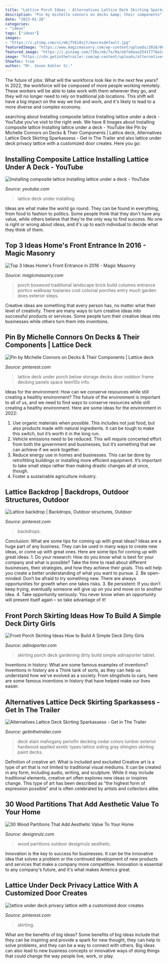 ```yaml
---
title: "Lattice Porch Ideas - Alternatives Lattice Deck Skirting Sparkassess"
description: "Pin by michelle connors on decks &amp; their components"
date: "2023-01-28"
categories:
- "ideas"
tags: ["ideas"]
images:
- "https://i.ytimg.com/vi/mbjTVEz8xjY/maxresdefault.jpg"
featuredImage: "https://www.magicmasonry.com/wp-content/uploads/2016/06/Front-Porch-With-Columns.jpg"
featured_image: "https://i.pinimg.com/736x/eb/7e/0a/eb7e0aaa3541f778a1cefb222a2643aa--lattices-backdrops.jpg"
image: "https://cdn.getinthetrailer.com/wp-content/uploads/alternatives-lattice-deck-skirting-sparkassess_375824-768x1365.jpg"
ShowToc: true
author: "Mr. Jevon Kohler Sr."
---
```



The future of jobs: What will the workforce look like in the next few years?
In 2022, the workforce will be composed of more people working remotely. These workers will be able to take work with them wherever they go, and they will no longer need to rely on traditional job locations. This shift will have a big impact on the way we live and work, and it's likely to lead to a more diverse and complex economy.

	

		
searching about Installing composite lattice Installing lattice under a deck - YouTube you've visit to the right web. We have 8 Images about Installing composite lattice Installing lattice under a deck - YouTube like Pin by Michelle Connors on Decks &amp; Their Components | Lattice deck, Alternatives Lattice Deck Skirting Sparkassess - Get in The Trailer and also lattice under deck privacy lattice with a customized door creates. Here you go:
		
    
## Installing Composite Lattice Installing Lattice Under A Deck - YouTube

<img loading=lazy src="https://i.ytimg.com/vi/mbjTVEz8xjY/maxresdefault.jpg" onerror="this.onerror=null;this.src='https://tse2.mm.bing.net/th?id=OIP.WfEWVDXm41EaMRO_SO5BLgHaEK&amp;pid=15.1';" alt="Installing composite lattice Installing lattice under a deck - YouTube">

_Source: youtube.com_

>lattice deck under installing. 

	

Ideas are what make the world go round. They can be found in everything, from food to fashion to politics. Some people think that they don't have any value, while others believe that they're the only way to find success. No one is right or wrong about ideas, and it's up to each individual to decide what they think of them.

    
## Top 3 Ideas Home&#039;s Front Entrance In 2016 - Magic Masonry

<img loading=lazy src="https://www.magicmasonry.com/wp-content/uploads/2016/06/Front-Porch-With-Columns.jpg" onerror="this.onerror=null;this.src='https://tse4.mm.bing.net/th?id=OIP.0Eiqpotn_8pasD6xRggotgHaJ5&amp;pid=15.1';" alt="Top 3 Ideas Home&#039;s Front Entrance in 2016 - Magic Masonry">

_Source: magicmasonry.com_

>porch boxwood traditional landscape brick build columns entrance portico walkway topiaries cost colonial porches entry much garden does exterior steps. 

	

Creative ideas are something that every person has, no matter what their level of creativity. There are many ways to turn creative ideas into successful products or services. Some people turn their creative ideas into businesses while others turn them into inventions.

    
## Pin By Michelle Connors On Decks &amp; Their Components | Lattice Deck

<img loading=lazy src="https://i.pinimg.com/736x/9a/e7/5e/9ae75e2bc4cf0642ef0c0ff82519365f--porch-lattice-lattice-under-deck.jpg" onerror="this.onerror=null;this.src='https://tse3.mm.bing.net/th?id=OIP.RVIcp31SJNU7CSGjHsYaXgHaE6&amp;pid=15.1';" alt="Pin by Michelle Connors on Decks &amp; Their Components | Lattice deck">

_Source: pinterest.com_

>lattice deck under porch below storage decks door outdoor frame decking panels space teen10x info. 

	

Ideas for the environment: How can we conserve resources while still creating a healthy environment?
The future of the environment is important to all of us, and we need to find ways to conserve resources while still creating a healthy environment. Here are some ideas for the environment in 2022: 
1. Use organic materials when possible. This includes not just food, but also products made with natural ingredients. It can be tough to make this switch, but it’s worth it in the long run. 
2. Vehicle emissions need to be reduced. This will require concerted effort from both the government and businesses, but it’s something that we can achieve if we work together. 
3. Reduce energy use in homes and businesses. This can be done by retrofitting buildings or installing more efficient equipment. It’s important to take small steps rather than making drastic changes all at once, though. 
4. Foster a sustainable agriculture industry.

    
## Lattice Backdrop | Backdrops, Outdoor Structures, Outdoor

<img loading=lazy src="https://i.pinimg.com/736x/eb/7e/0a/eb7e0aaa3541f778a1cefb222a2643aa--lattices-backdrops.jpg" onerror="this.onerror=null;this.src='https://tse3.mm.bing.net/th?id=OIP.AIWZVsNF5g1njRI6Xe0NyAHaFj&amp;pid=15.1';" alt="Lattice backdrop | Backdrops, Outdoor structures, Outdoor">

_Source: pinterest.com_

>backdrops. 

	

Conclusion: What are some tips for coming up with great ideas?
Ideas are a huge part of any business. They can be used in many ways to create new ideas, or come up with great ones. Here are some tips for coming up with great ideas: 1. Do your research: How do you know what is best for your company and what is possible? Take the time to read about different businesses, their strategies, and how they achieve their goals. This will help you create a better understanding of what you want to pursue. 2. Be open-minded: Don’t be afraid to try something new. There are always opportunities for growth when one takes risks. 3. Be persistent: If you don’t keep trying, eventually someone will give up on you and move on to another idea. 4. Take opportunity seriously: You never know when an opportunity will present itself again – so take advantage of it! 
    
## Front Porch Skirting Ideas How To Build A Simple Deck Dirty Girls

<img loading=lazy src="https://www.adinaporter.com/wp-content/uploads/thon/front-porch-skirting-ideas-how-to-build-a-simple-deck-dirty-girls-gardening-pinterest-of-front-porch-skirting-ideas-1024x600.jpg" onerror="this.onerror=null;this.src='https://tse4.mm.bing.net/th?id=OIP.wuWT_pa1-MW9XD8qgMDmGwHaEV&amp;pid=15.1';" alt="Front Porch Skirting Ideas How to Build A Simple Deck Dirty Girls">

_Source: adinaporter.com_

>skirting porch deck gardening dirty build simple adinaporter tablet. 

	

Inventions in history: What are some famous examples of inventions?
Inventions in history are a Think tank of sorts, as they can help us understand how we've evolved as a society. From slingshots to cars, here are some famous inventions in history that have helped make our lives easier.

    
## Alternatives Lattice Deck Skirting Sparkassess - Get In The Trailer

<img loading=lazy src="https://cdn.getinthetrailer.com/wp-content/uploads/alternatives-lattice-deck-skirting-sparkassess_375824-768x1365.jpg" onerror="this.onerror=null;this.src='https://tse2.mm.bing.net/th?id=OIP.IMLyDl3Wi-xnFGPocek4cwHaNK&amp;pid=15.1';" alt="Alternatives Lattice Deck Skirting Sparkassess - Get in The Trailer">

_Source: getinthetrailer.com_

>deck stain mahogany penofin decking cedar colors lumber exterior hardwood applied exotic types lattice siding gray shingles skirting paint decks. 

	

Definition of creative art: What is included and excluded
Creative art is a type of art that is not limited to traditional visual mediums. It can be created in any form, including audio, writing, and sculpture. While it may include traditional elements, creative art often explores new ideas or inspires change. This type of art has been described as “the highest form of expression possible” and is often celebrated by artists and collectors alike.

    
## 30 Wood Partitions That Add Aesthetic Value To Your Home

<img loading=lazy src="https://cdn.designrulz.com/wp-content/uploads/2017/01/wood-partitions-designrulz-19.jpg" onerror="this.onerror=null;this.src='https://tse4.mm.bing.net/th?id=OIP.AEYwfLDce6goqQ7dsGEW-wHaIv&amp;pid=15.1';" alt="30 Wood Partitions That Add Aesthetic Value To Your Home">

_Source: designrulz.com_

>wood partitions outdoor designrulz aesthetic. 

	

Innovation is the key to success for businesses. It can be the innovative idea that solves a problem or the continued development of new products and services that make a company more competitive. Innovation is essential to any company's future, and it's what makes America great.

    
## Lattice Under Deck Privacy Lattice With A Customized Door Creates

<img loading=lazy src="https://i.pinimg.com/736x/37/10/93/37109354db57dac1b79a259662b9f701.jpg" onerror="this.onerror=null;this.src='https://tse2.mm.bing.net/th?id=OIP.BWYQnIW_THUKqBAAK5wGxgHaJ4&amp;pid=15.1';" alt="lattice under deck privacy lattice with a customized door creates">

_Source: pinterest.com_

>skirting. 

	

What are the benefits of big ideas?
Some benefits of big ideas include that they can be inspiring and provide a spark for new thought, they can help to solve problems, and they can be a way to connect with others. Big ideas can also lead to new business concepts or innovative ways of doing things that could change the way people live, work, or play.


